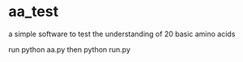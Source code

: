 # aa_test
a simple software to test the understanding of 20 basic amino acids

run python aa.py
then python run.py
